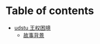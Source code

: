 # Table of contents

* [udstu 王权困境](README.md)
  * [故事背景](udstu-wang-quan-kun-jing/gu-shi-bei-jing.md)
